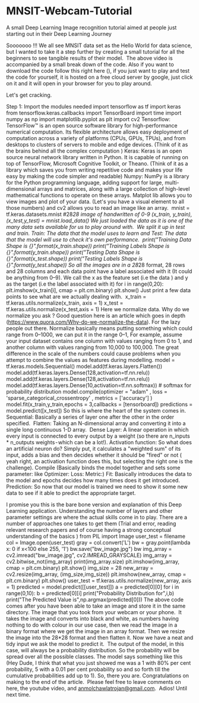# MNSIT-Webcam-Tutorial
A small Deep Learning Image recognition tutorial aimed at people just starting out in their Deep Learning Journey

Sooooooo !!! We all see MNSIT data set as the Hello World for data science, but I wanted to take it a step further by creating a small tutorial for all the beginners to see tangible results of their model. 
The above video is accompanied by a small break down of the code. Also if you want to download the code follow this right here (), if you just want to play and test the code for yourself, it is hosted on a free cloud server by google, just click on it and it will open in your browser for you to play around. 


Let's get cracking. 


Step 1: Import the modules needed
import tensorflow as tf
import keras
from tensorflow.keras.callbacks import TensorBoard
import time
import numpy as np
import matplotlib.pyplot as plt
import cv2
Tensorflow: TensorFlow™ is an open source software library for high-performance numerical computation. Its flexible architecture allows easy deployment of computation across a variety of platforms (CPUs, GPUs, TPUs), and from desktops to clusters of servers to mobile and edge devices. (Think of it as the brains behind all the complex computation )
Keras: Keras is an open source neural network library written in Python. It is capable of running on top of TensorFlow, Microsoft Cognitive Toolkit, or Theano. (Think of it as a library which saves you from writing repetitive code and makes your life easy by making the code simpler and readable)
Numpy: NumPy is a library for the Python programming language, adding support for large, multi-dimensional arrays and matrices, along with a large collection of high-level mathematical functions to operate on these arrays.
Matplot lib allows you to view images and plot of your data. (Let's you have a visual element to all those numbers) and cv2 allows you to read an image like an array. 
mnist = tf.keras.datasets.mnist #28*28 image of handwritten of 0-9 
(x_train, y_train),(x_test,y_test) = mnist.load_data()
We just loaded the data as it is one of the many data sets available for us to play around with. 
We split it up in test and train. Train: The data that the model uses to learn and Test: The data that the model will use to check it's own performance. 
print("Training Data Shape is {}".format(x_train.shape))
print("Training Labels Shape is {}".format(y_train.shape))
print("Testing Data Shape is {}".format(x_test.shape))
print("Testing Labels Shape is {}".format(y_test.shape))
So all the images are in a 28*28 format,  28 rows and 28 columns and each data point have a label associated with it (It could be anything from 0–9). We call the x as the feature set (i.e the data ) and y as the target (i.e the label associated with it)
for i in range(0,20):
  plt.imshow(x_train[i], cmap = plt.cm.binary)
  plt.show()
Just print a few data points to see what are we actually dealing with. 
x_train = tf.keras.utils.normalize(x_train, axis = 1)
x_test = tf.keras.utils.normalize(x_test,axis = 1)
Here we normalize data. Why do we normalize you ask ? Good question here is an article which goes in depth (https://www.quora.com/Why-do-we-normalize-the-data). For the lazy people out there. Normalize basically means putting something which could range from 0–1000, we can put it in the range 0–1, For example, assume your input dataset contains one column with values ranging from 0 to 1, and another column with values ranging from 10,000 to 100,000. The great difference in the scale of the numbers could cause problems when you attempt to combine the values as features during modelling.
model = tf.keras.models.Sequential()
model.add(tf.keras.layers.Flatten()) 
model.add(tf.keras.layers.Dense(128,activation=tf.nn.relu))
model.add(tf.keras.layers.Dense(128,activation=tf.nn.relu))
model.add(tf.keras.layers.Dense(10,activation=tf.nn.softmax)) # softmax for probability distribution
model.compile(optimizer = "adam" , loss = 'sparse_categorical_crossentropy' , metrics = ['accuracy'] )
model.fit(x_train,y_train,epochs = 3,callbacks = [tensorboard])
predictions = model.predict([x_test])
So this is where the heart of the system comes in. 
Sequential: Basically a series of layer one after the other in the order specified. 
Flatten: Taking an N-dimensional array and converting it into a single long continuous 1-D array. 
Dense Layer: A linear operation in which every input is connected to every output by a weight (so there are n_inputs * n_outputs weights - which can be a lot!).
Activation function: So what does an artificial neuron do? Simply put, it calculates a "weighted sum" of its input, adds a bias and then decides whether it should be "fired" or not ( yeah right, an activation function does this, but selecting the right one is the challenge).
Compile (Basically binds the model together and sets some parameter: like Optimizer: Loss: Metric:)
Fit: Basically introduces the data to the model and epochs decides how many times does it get introduced. 
Prediction: So now that our model is trained we need to show it some new data to see if it able to predict the appropriate target. 

I promise you this is the bare bone version and explanation of this Deep Learning application. Understanding the number of layers and other parameter settings are where the actual skills come in to play. There are a number of approaches one takes to get them (Trial and error, reading relevant research papers and of course having a strong conceptual understanding of the basics )
from PIL import Image
user_test = filename
col = Image.open(user_test)
gray = col.convert('L')
bw = gray.point(lambda x: 0 if x<100 else 255, '1')
bw.save("bw_image.jpg")
bw
img_array = cv2.imread("bw_image.jpg", cv2.IMREAD_GRAYSCALE)
img_array = cv2.bitwise_not(img_array)
print(img_array.size)
plt.imshow(img_array, cmap = plt.cm.binary)
plt.show()
img_size = 28
new_array = cv2.resize(img_array, (img_size,img_size))
plt.imshow(new_array, cmap = plt.cm.binary)
plt.show()
user_test = tf.keras.utils.normalize(new_array, axis = 1)
predicted = model.predict([[user_test]])
a = predicted[0][0]
for i in range(0,10):
  b = predicted[0][i]
  print("Probability Distribution for",i,b)
print("The Predicted Value is",np.argmax(predicted[0]))
The above code comes after you have been able to take an image and store it in the same directory. The image that you took from your webcam or your phone. 
It takes the image and converts into black and white, as numbers having nothing to do with colour in our use case, then we read the image in a binary format where we get the image in an array format. Then we resize the image into the 28*28 format and then flatten it. Now we have a neat and tidy input we ask the model to predict it. 
The output of the model, in this case, will always be a probability distribution. So the probability will be spread over all the possible classes. The model says something like this (Hey Dude, I think that what you just showed me was a 1 with 80% per cent probability, 5 with a 0.01 per cent probability so and so forth till the cumulative probabilities add up to 1).
So, there you are. Congratulations on making to the end of the article. 
Please feel free to leave comments on here, the youtube video, and anmolchawlatrojan@gmail.com. 
Adios! Until next time.
